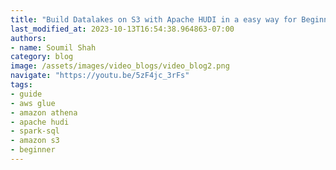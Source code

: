 ```yaml
---
title: "Build Datalakes on S3 with Apache HUDI in a easy way for Beginners with hands on labs | Glue"
last_modified_at: 2023-10-13T16:54:38.964863-07:00
authors:
- name: Soumil Shah
category: blog
image: /assets/images/video_blogs/video_blog2.png
navigate: "https://youtu.be/5zF4jc_3rFs"
tags:
- guide
- aws glue
- amazon athena
- apache hudi
- spark-sql
- amazon s3
- beginner
---
```

